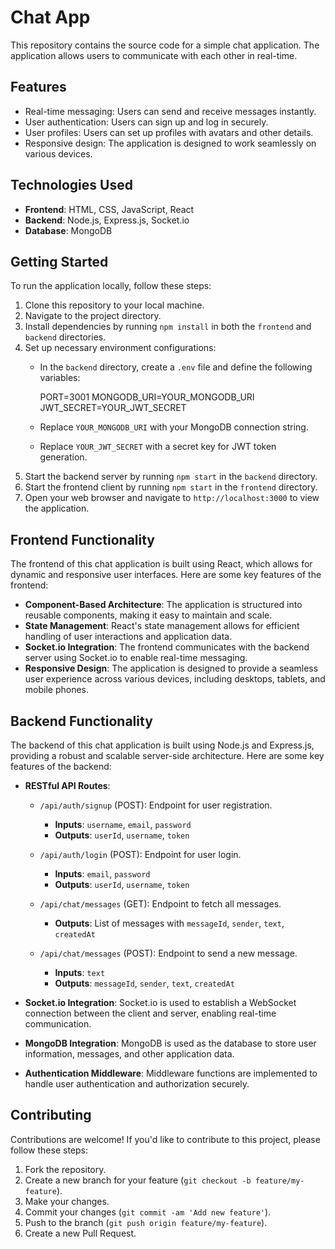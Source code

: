 # Chat App

This repository contains the source code for a simple chat application. The application allows users to communicate with each other in real-time.

## Features

- Real-time messaging: Users can send and receive messages instantly.
- User authentication: Users can sign up and log in securely.
- User profiles: Users can set up profiles with avatars and other details.
- Responsive design: The application is designed to work seamlessly on various devices.

## Technologies Used

- **Frontend**: HTML, CSS, JavaScript, React
- **Backend**: Node.js, Express.js, Socket.io
- **Database**: MongoDB

## Getting Started

To run the application locally, follow these steps:

1. Clone this repository to your local machine.
2. Navigate to the project directory.
3. Install dependencies by running `npm install` in both the `frontend` and `backend` directories.
4. Set up necessary environment configurations:
   - In the `backend` directory, create a `.env` file and define the following variables:
    
     PORT=3001
     MONGODB_URI=YOUR_MONGODB_URI
     JWT_SECRET=YOUR_JWT_SECRET
     
   - Replace `YOUR_MONGODB_URI` with your MongoDB connection string.
   - Replace `YOUR_JWT_SECRET` with a secret key for JWT token generation.
5. Start the backend server by running `npm start` in the `backend` directory.
6. Start the frontend client by running `npm start` in the `frontend` directory.
7. Open your web browser and navigate to `http://localhost:3000` to view the application.

## Frontend Functionality

The frontend of this chat application is built using React, which allows for dynamic and responsive user interfaces. Here are some key features of the frontend:

- **Component-Based Architecture**: The application is structured into reusable components, making it easy to maintain and scale.
- **State Management**: React's state management allows for efficient handling of user interactions and application data.
- **Socket.io Integration**: The frontend communicates with the backend server using Socket.io to enable real-time messaging.
- **Responsive Design**: The application is designed to provide a seamless user experience across various devices, including desktops, tablets, and mobile phones.

## Backend Functionality

The backend of this chat application is built using Node.js and Express.js, providing a robust and scalable server-side architecture. Here are some key features of the backend:

- **RESTful API Routes**:

  - `/api/auth/signup` (POST): Endpoint for user registration.
    - **Inputs**: `username`, `email`, `password`
    - **Outputs**: `userId`, `username`, `token`

  - `/api/auth/login` (POST): Endpoint for user login.
    - **Inputs**: `email`, `password`
    - **Outputs**: `userId`, `username`, `token`

  - `/api/chat/messages` (GET): Endpoint to fetch all messages.
    - **Outputs**: List of messages with `messageId`, `sender`, `text`, `createdAt`

  - `/api/chat/messages` (POST): Endpoint to send a new message.
    - **Inputs**: `text`
    - **Outputs**: `messageId`, `sender`, `text`, `createdAt`

- **Socket.io Integration**: Socket.io is used to establish a WebSocket connection between the client and server, enabling real-time communication.
- **MongoDB Integration**: MongoDB is used as the database to store user information, messages, and other application data.
- **Authentication Middleware**: Middleware functions are implemented to handle user authentication and authorization securely.

## Contributing

Contributions are welcome! If you'd like to contribute to this project, please follow these steps:

1. Fork the repository.
2. Create a new branch for your feature (`git checkout -b feature/my-feature`).
3. Make your changes.
4. Commit your changes (`git commit -am 'Add new feature'`).
5. Push to the branch (`git push origin feature/my-feature`).
6. Create a new Pull Request.

